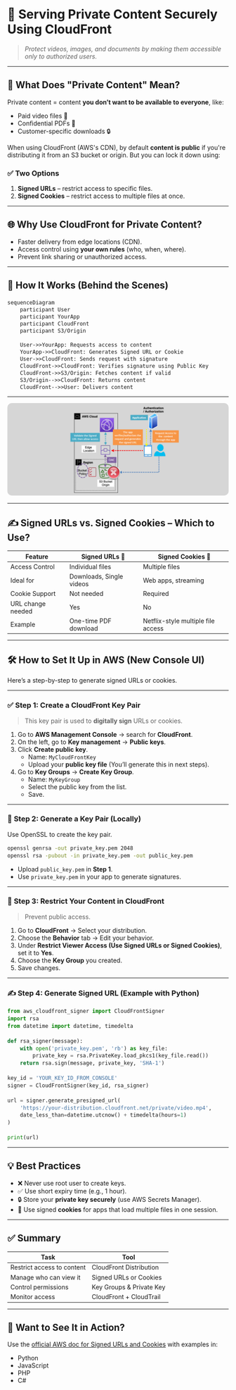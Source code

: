 # 🔐 **Serving Private Content Securely Using CloudFront**

> _Protect videos, images, and documents by making them accessible only to authorized users._

---

## 🧠 **What Does "Private Content" Mean?**

Private content = content **you don’t want to be available to everyone**, like:

- Paid video files 🎥
- Confidential PDFs 📄
- Customer-specific downloads 🔒

When using CloudFront (AWS's CDN), by default **content is public** if you're distributing it from an S3 bucket or origin. But you can lock it down using:

### ✅ **Two Options**

1. **Signed URLs** – restrict access to specific files.
2. **Signed Cookies** – restrict access to multiple files at once.

---

## 🌐 **Why Use CloudFront for Private Content?**

- Faster delivery from edge locations (CDN).
- Access control using **your own rules** (who, when, where).
- Prevent link sharing or unauthorized access.

---

## 🔁 **How It Works (Behind the Scenes)**

```mermaid
sequenceDiagram
    participant User
    participant YourApp
    participant CloudFront
    participant S3/Origin

    User->>YourApp: Requests access to content
    YourApp->>CloudFront: Generates Signed URL or Cookie
    User->>CloudFront: Sends request with signature
    CloudFront->>CloudFront: Verifies signature using Public Key
    CloudFront->>S3/Origin: Fetches content if valid
    S3/Origin-->>CloudFront: Returns content
    CloudFront-->>User: Delivers content
```

---

<div style="text-align: center;">
    <img src="images/serving-private-content-via-CloudFront.png" alt="Serving Private Content via CloudFront" style="border-radius: 10px;">
</div>

---

## ✍️ **Signed URLs vs. Signed Cookies – Which to Use?**

| Feature           | **Signed URLs** 🔗       | **Signed Cookies** 🍪              |
| ----------------- | ------------------------ | ---------------------------------- |
| Access Control    | Individual files         | Multiple files                     |
| Ideal for         | Downloads, Single videos | Web apps, streaming                |
| Cookie Support    | Not needed               | Required                           |
| URL change needed | Yes                      | No                                 |
| Example           | One-time PDF download    | Netflix-style multiple file access |

---

## 🛠️ **How to Set It Up in AWS (New Console UI)**

Here’s a step-by-step to generate signed URLs or cookies.

---

### ✅ **Step 1: Create a CloudFront Key Pair**

> This key pair is used to **digitally sign** URLs or cookies.

1. Go to **AWS Management Console** → search for **CloudFront**.
2. On the left, go to **Key management** → **Public keys**.
3. Click **Create public key**.
   - Name: `MyCloudFrontKey`
   - Upload your **public key file** (You’ll generate this in next steps).
4. Go to **Key Groups** → **Create Key Group**.
   - Name: `MyKeyGroup`
   - Select the public key from the list.
   - Save.

---

### 🧾 **Step 2: Generate a Key Pair (Locally)**

Use OpenSSL to create the key pair.

```bash
openssl genrsa -out private_key.pem 2048
openssl rsa -pubout -in private_key.pem -out public_key.pem
```

- Upload `public_key.pem` in **Step 1**.
- Use `private_key.pem` in your app to generate signatures.

---

### 🔐 **Step 3: Restrict Your Content in CloudFront**

> Prevent public access.

1. Go to **CloudFront** → Select your distribution.
2. Choose the **Behavior** tab → Edit your behavior.
3. Under **Restrict Viewer Access (Use Signed URLs or Signed Cookies)**, set it to **Yes**.
4. Choose the **Key Group** you created.
5. Save changes.

---

### ✍️ **Step 4: Generate Signed URL (Example with Python)**

```python
from aws_cloudfront_signer import CloudFrontSigner
import rsa
from datetime import datetime, timedelta

def rsa_signer(message):
    with open('private_key.pem', 'rb') as key_file:
        private_key = rsa.PrivateKey.load_pkcs1(key_file.read())
    return rsa.sign(message, private_key, 'SHA-1')

key_id = 'YOUR_KEY_ID_FROM_CONSOLE'
signer = CloudFrontSigner(key_id, rsa_signer)

url = signer.generate_presigned_url(
    'https://your-distribution.cloudfront.net/private/video.mp4',
    date_less_than=datetime.utcnow() + timedelta(hours=1)
)

print(url)
```

---

## 💡 **Best Practices**

- ❌ Never use root user to create keys.
- ✅ Use short expiry time (e.g., 1 hour).
- 🔒 Store your **private key securely** (use AWS Secrets Manager).
- 📱 Use signed **cookies** for apps that load multiple files in one session.

---

## ✅ **Summary**

| Task                       | Tool                     |
| -------------------------- | ------------------------ |
| Restrict access to content | CloudFront Distribution  |
| Manage who can view it     | Signed URLs or Cookies   |
| Control permissions        | Key Groups & Private Key |
| Monitor access             | CloudFront + CloudTrail  |

---

## 🔎 Want to See It in Action?

Use the [official AWS doc for Signed URLs and Cookies](https://docs.aws.amazon.com/AmazonCloudFront/latest/DeveloperGuide/private-content-signed-urls.html) with examples in:

- Python
- JavaScript
- PHP
- C#
